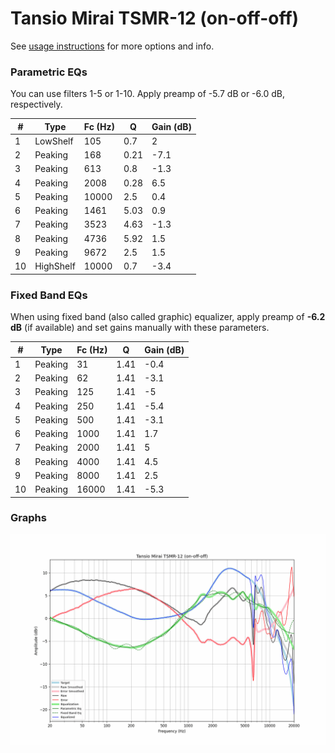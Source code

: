 # Tansio Mirai TSMR-12 (on-off-off)
See [usage instructions](https://github.com/jaakkopasanen/AutoEq#usage) for more options and info.

### Parametric EQs
You can use filters 1-5 or 1-10. Apply preamp of -5.7 dB or -6.0 dB, respectively.

|   # | Type      |   Fc (Hz) |    Q |   Gain (dB) |
|-----|-----------|-----------|------|-------------|
|   1 | LowShelf  |       105 | 0.7  |         2   |
|   2 | Peaking   |       168 | 0.21 |        -7.1 |
|   3 | Peaking   |       613 | 0.8  |        -1.3 |
|   4 | Peaking   |      2008 | 0.28 |         6.5 |
|   5 | Peaking   |     10000 | 2.5  |         0.4 |
|   6 | Peaking   |      1461 | 5.03 |         0.9 |
|   7 | Peaking   |      3523 | 4.63 |        -1.3 |
|   8 | Peaking   |      4736 | 5.92 |         1.5 |
|   9 | Peaking   |      9672 | 2.5  |         1.5 |
|  10 | HighShelf |     10000 | 0.7  |        -3.4 |

### Fixed Band EQs
When using fixed band (also called graphic) equalizer, apply preamp of **-6.2 dB** (if available) and set gains manually with these parameters.

|   # | Type    |   Fc (Hz) |    Q |   Gain (dB) |
|-----|---------|-----------|------|-------------|
|   1 | Peaking |        31 | 1.41 |        -0.4 |
|   2 | Peaking |        62 | 1.41 |        -3.1 |
|   3 | Peaking |       125 | 1.41 |        -5   |
|   4 | Peaking |       250 | 1.41 |        -5.4 |
|   5 | Peaking |       500 | 1.41 |        -3.1 |
|   6 | Peaking |      1000 | 1.41 |         1.7 |
|   7 | Peaking |      2000 | 1.41 |         5   |
|   8 | Peaking |      4000 | 1.41 |         4.5 |
|   9 | Peaking |      8000 | 1.41 |         2.5 |
|  10 | Peaking |     16000 | 1.41 |        -5.3 |

### Graphs
![](./Tansio%20Mirai%20TSMR-12%20(on-off-off).png)
